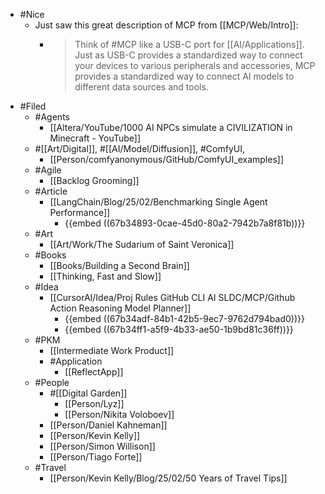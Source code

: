 - #Nice
	- Just saw this great description of MCP from [[MCP/Web/Intro]]:
		- > Think of #MCP like a USB-C port for [[AI/Applications]]. Just as USB-C provides a standardized way to connect your devices to various peripherals and accessories, MCP provides a standardized way to connect AI models to different data sources and tools.
- #Filed
	- #Agents
		- [[Altera/YouTube/1000 AI NPCs simulate a CIVILIZATION in Minecraft - YouTube]]
	- #[[Art/Digital]], #[[AI/Model/Diffusion]], #ComfyUI,
		- [[Person/comfyanonymous/GitHub/ComfyUI_examples]]
	- #Agile
		- [[Backlog Grooming]]
	- #Article
		- [[LangChain/Blog/25/02/Benchmarking Single Agent Performance]]
			- {{embed ((67b34893-0cae-45d0-80a2-7942b7a8f81b))}}
	- #Art
		- [[Art/Work/The Sudarium of Saint Veronica]]
	- #Books
		- [[Books/Building a Second Brain]]
		- [[Thinking, Fast and Slow]]
	- #Idea
		- [[CursorAI/Idea/Proj Rules GitHub CLI AI SLDC/MCP/Github Action Reasoning Model Planner]]
			- {{embed ((67b34adf-84b1-42b5-9ec7-9762d794bad0))}}
			- {{embed ((67b34ff1-a5f9-4b33-ae50-1b9bd81c36ff))}}
	- #PKM
		- [[Intermediate Work Product]]
		- #Application
			- [[ReflectApp]]
	- #People
		- #[[Digital Garden]]
			- [[Person/Lyz]]
			- [[Person/Nikita Voloboev]]
		- [[Person/Daniel Kahneman]]
		- [[Person/Kevin Kelly]]
		- [[Person/Simon Willison]]
		- [[Person/Tiago Forte]]
	- #Travel
		- [[Person/Kevin Kelly/Blog/25/02/50 Years of Travel Tips]]